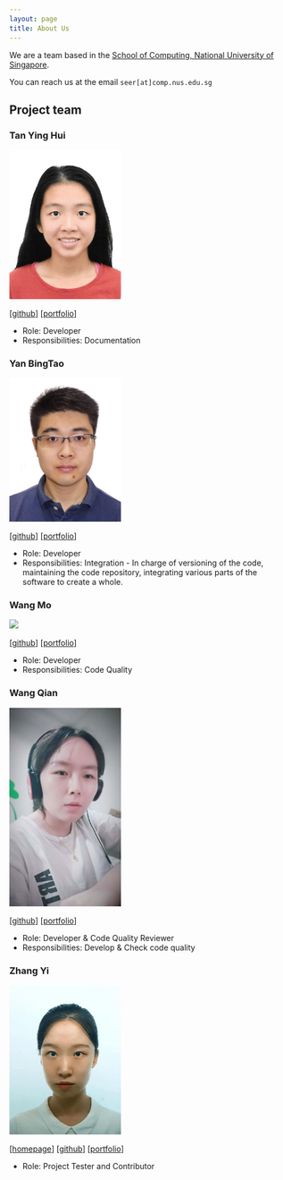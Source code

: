 ```yaml
---
layout: page
title: About Us
---
```


We are a team based in the [School of Computing, National University of Singapore](http://www.comp.nus.edu.sg).

You can reach us at the email `seer[at]comp.nus.edu.sg`

## Project team

### Tan Ying Hui


<img src="images/ureshiiYing.png" width="200px">

[[github](https://github.com/ureshiiYing)]
[[portfolio](team/tanyinghui.md)]

* Role: Developer
* Responsibilities: Documentation

### Yan BingTao

<img src="images/yanbingtao.png" width="200px">

[[github](https://github.com/yanbingtao)]
[[portfolio](team/yanbingtao.md)]

* Role: Developer
* Responsibilities: Integration - In charge of versioning of the code, maintaining the code repository, integrating various parts of the software to create a whole.

### Wang Mo

<img src="images/wangmo.png" width="200px">

[[github](http://github.com/WM71811)] 
[[portfolio](team/wangmo.md)]

* Role: Developer
* Responsibilities: Code Quality

### Wang Qian

<img src="images/wangqian.jpg" width="200px">

[[github](http://github.com/persdre)]
[[portfolio](team/wangqian.md)]

* Role: Developer & Code Quality Reviewer
* Responsibilities: Develop & Check code quality

### Zhang Yi


<img src="images/diwu-yi.png" width="200px">


[[homepage](http://www.comp.nus.edu.sg)]
[[github](https://github.com/Diwu-Yi)]
[[portfolio](team/zhangyi.md)]

* Role: Project Tester and Contributor
